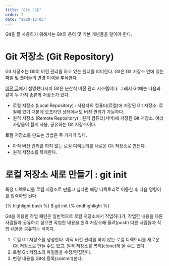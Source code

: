 ```yaml
---
title: "Git 기초"
order: 2
date: "2020-12-05"
---
```



Git을 잘 사용하기 위해서는 Git의 용어 및 기본 개념들을 알아야 한다.

# Git 저장소 (Git Repository)

Git 저장소는 Git이 버전 관리를 하고 있는 폴더를 의미한다. Git은 Git 저장소 안에 있는 파일 및 폴더들의 변경 이력을 추적한다.

[이전 글](/git/02-vcs)에서 설명했다시피 Git은 분산식 버전 관리 시스템이다. 그래서 Git에는 다음과 같이 두 가지 종류의 저장소가 있다.

- 로컬 저장소 (Local Repository) : 사용자의 컴퓨터(로컬)에 저장된 Git 저장소. 로컬에 있기 때문에 오프라인 상태에서도 버전 관리가 가능하다.
- 원격 저장소 (Remote Repository) : 원격 컴퓨터(서버)에 저장된 Git 저장소. 여러 사람들이 함게 사용, 공유하는 Git 저장소이다.

로컬 저장소를 만드는 방법은 두 가지가 있다.

- 아직 버전 관리를 하지 않는 로컬 디렉토리를 새로운 Git 저장소로 만든다.
- 원격 저장소를 복제한다.

# 로컬 저장소 새로 만들기 : git init

특정 디렉토리를 로컬 저장소로 만들고 싶다면 해당 디렉토리로 이동한 후 다음 명령어를 입력하면 된다.

{% highlight bash %}
$ git init
{% endhighlight %}



Git을 이용한 작업 패턴은 일반적으로 로컬 저장소에서 작업하다가, 작업한 내용을 다른 사람들과 공유하고 싶으면 작업한 내용을 원격 저장소에 올려(push) 다른 사람들과 작업 내용을 공유하는 식이다.

1. 로컬 Git 저장소를 생성한다. 아직 버전 관리를 하지 않는 로컬 디렉토리를 새로운 Git 저장소로 만들 수도 있고, 원격 저장소를 복제(clone)해 올 수도 있다.
2. 로컬 Git 저장소의 파일들을 수정/편집한다.
3. 변경 내용을 Git에 등록(commit)한다.